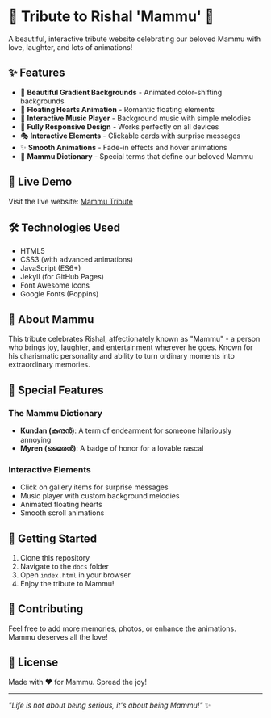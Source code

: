 # 💜 Tribute to Rishal 'Mammu' 💜

A beautiful, interactive tribute website celebrating our beloved Mammu with love, laughter, and lots of animations!

## ✨ Features

- 🎨 **Beautiful Gradient Backgrounds** - Animated color-shifting backgrounds
- 💙 **Floating Hearts Animation** - Romantic floating elements
- 🎵 **Interactive Music Player** - Background music with simple melodies
- 📱 **Fully Responsive Design** - Works perfectly on all devices
- 🎭 **Interactive Elements** - Clickable cards with surprise messages
- ✨ **Smooth Animations** - Fade-in effects and hover animations
- 🎪 **Mammu Dictionary** - Special terms that define our beloved Mammu

## 🚀 Live Demo

Visit the live website: [Mammu Tribute](https://yourusername.github.io/repository-name/)

## 🛠️ Technologies Used

- HTML5
- CSS3 (with advanced animations)
- JavaScript (ES6+)
- Jekyll (for GitHub Pages)
- Font Awesome Icons
- Google Fonts (Poppins)

## 📝 About Mammu

This tribute celebrates Rishal, affectionately known as "Mammu" - a person who brings joy, laughter, and entertainment wherever he goes. Known for his charismatic personality and ability to turn ordinary moments into extraordinary memories.

## 🎯 Special Features

### The Mammu Dictionary
- **Kundan (കുന്ദൻ)**: A term of endearment for someone hilariously annoying
- **Myren (മൈരൻ)**: A badge of honor for a lovable rascal

### Interactive Elements
- Click on gallery items for surprise messages
- Music player with custom background melodies
- Animated floating hearts
- Smooth scroll animations

## 🌟 Getting Started

1. Clone this repository
2. Navigate to the `docs` folder
3. Open `index.html` in your browser
4. Enjoy the tribute to Mammu!

## 💖 Contributing

Feel free to add more memories, photos, or enhance the animations. Mammu deserves all the love!

## 📜 License

Made with ❤️ for Mammu. Spread the joy!

---

*"Life is not about being serious, it's about being Mammu!"* ✨
